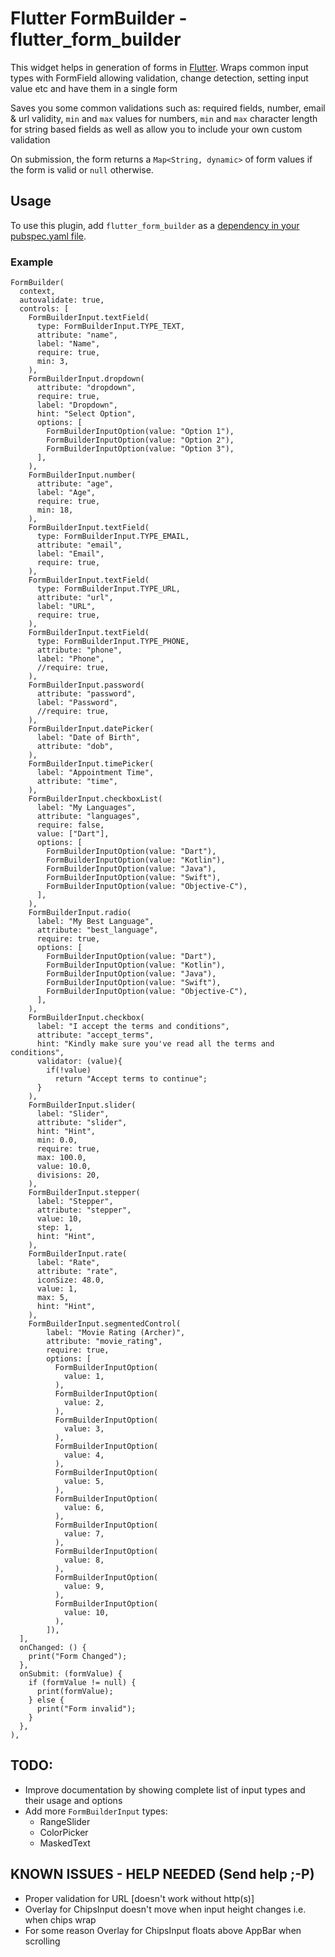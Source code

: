 # Flutter FormBuilder - flutter_form_builder

This widget helps in generation of forms in [Flutter](https://flutter.io/). 
Wraps common input types with FormField allowing validation, change detection, setting input value etc and have them in a single form

Saves you some common validations  such as: required fields, number, email & url validity, `min` and `max` values for numbers, `min` and `max` character length for string based fields
as well as allow you to include your own custom validation

On submission, the form returns a `Map<String, dynamic>` of form values if the form is valid or `null` otherwise.


## Usage
To use this plugin, add `flutter_form_builder` as a [dependency in your pubspec.yaml file](https://flutter.io/platform-plugins/).


### Example

```
FormBuilder(
  context,
  autovalidate: true,
  controls: [
    FormBuilderInput.textField(
      type: FormBuilderInput.TYPE_TEXT,
      attribute: "name",
      label: "Name",
      require: true,
      min: 3,
    ),
    FormBuilderInput.dropdown(
      attribute: "dropdown",
      require: true,
      label: "Dropdown",
      hint: "Select Option",
      options: [
        FormBuilderInputOption(value: "Option 1"),
        FormBuilderInputOption(value: "Option 2"),
        FormBuilderInputOption(value: "Option 3"),
      ],
    ),
    FormBuilderInput.number(
      attribute: "age",
      label: "Age",
      require: true,
      min: 18,
    ),
    FormBuilderInput.textField(
      type: FormBuilderInput.TYPE_EMAIL,
      attribute: "email",
      label: "Email",
      require: true,
    ),
    FormBuilderInput.textField(
      type: FormBuilderInput.TYPE_URL,
      attribute: "url",
      label: "URL",
      require: true,
    ),
    FormBuilderInput.textField(
      type: FormBuilderInput.TYPE_PHONE,
      attribute: "phone",
      label: "Phone",
      //require: true,
    ),
    FormBuilderInput.password(
      attribute: "password",
      label: "Password",
      //require: true,
    ),
    FormBuilderInput.datePicker(
      label: "Date of Birth",
      attribute: "dob",
    ),
    FormBuilderInput.timePicker(
      label: "Appointment Time",
      attribute: "time",
    ),
    FormBuilderInput.checkboxList(
      label: "My Languages",
      attribute: "languages",
      require: false,
      value: ["Dart"],
      options: [
        FormBuilderInputOption(value: "Dart"),
        FormBuilderInputOption(value: "Kotlin"),
        FormBuilderInputOption(value: "Java"),
        FormBuilderInputOption(value: "Swift"),
        FormBuilderInputOption(value: "Objective-C"),
      ],
    ),
    FormBuilderInput.radio(
      label: "My Best Language",
      attribute: "best_language",
      require: true,
      options: [
        FormBuilderInputOption(value: "Dart"),
        FormBuilderInputOption(value: "Kotlin"),
        FormBuilderInputOption(value: "Java"),
        FormBuilderInputOption(value: "Swift"),
        FormBuilderInputOption(value: "Objective-C"),
      ],
    ),
    FormBuilderInput.checkbox(
      label: "I accept the terms and conditions",
      attribute: "accept_terms",
      hint: "Kindly make sure you've read all the terms and conditions",
      validator: (value){
        if(!value)
          return "Accept terms to continue";
      }
    ),
    FormBuilderInput.slider(
      label: "Slider",
      attribute: "slider",
      hint: "Hint",
      min: 0.0,
      require: true,
      max: 100.0,
      value: 10.0,
      divisions: 20,
    ),
    FormBuilderInput.stepper(
      label: "Stepper",
      attribute: "stepper",
      value: 10,
      step: 1,
      hint: "Hint",
    ),
    FormBuilderInput.rate(
      label: "Rate",
      attribute: "rate",
      iconSize: 48.0,
      value: 1,
      max: 5,
      hint: "Hint",
    ),
    FormBuilderInput.segmentedControl(
        label: "Movie Rating (Archer)",
        attribute: "movie_rating",
        require: true,
        options: [
          FormBuilderInputOption(
            value: 1,
          ),
          FormBuilderInputOption(
            value: 2,
          ),
          FormBuilderInputOption(
            value: 3,
          ),
          FormBuilderInputOption(
            value: 4,
          ),
          FormBuilderInputOption(
            value: 5,
          ),
          FormBuilderInputOption(
            value: 6,
          ),
          FormBuilderInputOption(
            value: 7,
          ),
          FormBuilderInputOption(
            value: 8,
          ),
          FormBuilderInputOption(
            value: 9,
          ),
          FormBuilderInputOption(
            value: 10,
          ),
        ]),
  ],
  onChanged: () {
    print("Form Changed");
  },
  onSubmit: (formValue) {
    if (formValue != null) {
      print(formValue);
    } else {
      print("Form invalid");
    }
  },
),
```

## TODO: 
* Improve documentation by showing complete list of input types and their usage and options
* Add more `FormBuilderInput` types:
    * RangeSlider
    * ColorPicker
    * MaskedText

## KNOWN ISSUES - HELP NEEDED (Send help ;-P)
* Proper validation for URL [doesn't work without http(s)]
* Overlay for ChipsInput doesn't move when input height changes i.e. when chips wrap
* For some reason Overlay for ChipsInput floats above AppBar when scrolling

